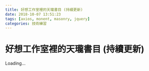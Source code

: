 ```yaml
---
title: 好想工作室裡的天瓏書目 (持續更新)
date: 2018-10-07 13:51:23
tags: [axios, monent, masonry, jquery]
categories: 技術練習
---
```


<script
  src="https://code.jquery.com/jquery-3.3.1.min.js"
  integrity="sha256-FgpCb/KJQlLNfOu91ta32o/NMZxltwRo8QtmkMRdAu8="
  crossorigin="anonymous"></script>
<script src="https://unpkg.com/axios/dist/axios.min.js" charset="utf-8"></script>
<script src="https://unpkg.com/masonry-layout@4/dist/masonry.pkgd.js"></script>
<script src="https://cdnjs.cloudflare.com/ajax/libs/moment.js/2.19.1/moment.min.js" charset="utf-8"></script>

<style>
#masonry {
  transition: .3s;
}
.book {
  vertical-align: top;
  width: 100%;
  box-sizing: border-box;
  padding: 15px 10px;
  border-radius: 10px;
  display: none;
}

.show {
  display: inline-block;
}

.book:hover {
  background-color: #d7e6ff;
}

.book img {
  width: 80%;
  display: block;
  margin: auto;
  height: auto;
}

.book .isbn {
  font-size: 8px;
}

.book .name {
  font-size: 12px;
}

.book .originPrice {
  text-decoration: line-through;
  font-size: 12px;
}

.book .sellPrice {
  font-size: 14px;
}

.book a {
  display: block;
}

@media screen and (min-width: 720px) {
  .book {
    width: 25%;
  }
}
</style>

# 好想工作室裡的天瓏書目 (持續更新)

<div id="books">Loading...</div>

<script type="text/javascript">
function price (book) {
  if (parseInt(book.originPrice) > parseInt(book.sellPrice)) {
    return `<div class="originPrice">${book.originPrice}元 </div>
    <div class="sellPrice">${book.sellPrice}元 (${Math.floor(book.getDiscount())}折) </div>`
  }
  else {
    return `<div class="sellPrice">${book.sellPrice}元 </div>`
  }
}

function list2masonry(list) {
  return list.map(book => {
    // const isActive = (book.isShow) ? 'show' : '';
    return `<div class="book show">
      <a href="${book.link}">
        <div class="isbn">${book.ISBN}</div>
        <img src="${book.image}" alt="">
        <div class="name">${book.name}</div>
      </a>
        ${price(book)}
    </div>`;
  }).join("");
}

let $grid;

function initMasonry () {
  $grid = $('#masonry').masonry({
    itemSelector: '.book',
    columnWidth: '.book',
    // gutter: 10,
    percentPosition: true
  });
  setTimeout(() => {
    $grid.masonry('layout');
  }, 1500);
}

let books = [];

window.addEventListener('load', e => {
  axios.get('http://bookshelf.goodideas-studio.com/api').then(item => item.data)
  .then(data => {
    document.querySelector('#books').innerHTML = `<span class="latestUpdateDate">最新更新日期${moment(data.updatedAt).format('YYYY-MM-DD')}</span><div id="masonry"></div>`;
    return data.list;
  })
  .then(list => {
    return list.map(book => {
      // book.isShow = true;
      book.discount = parseInt(book.sellPrice) / parseInt(book.originPrice) * 100;
      book.getDiscount = function () {
        if (this.discount.toString().split('').pop() == "0")
          return this.discount / 10;
        else
          return this.discount;
      }
      return book;
    })
  })
  .then(list => {
    books = list;
    render(books);
    initMasonry ();
  });
})

function render (books) {
  document.querySelector('#masonry').innerHTML = `${list2masonry(books)}`;
}

</script>
